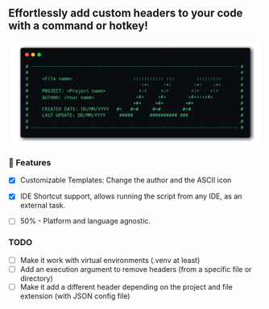 ## Effortlessly add custom headers to your code with a command or hotkey!

![Example header](media/Example%20header.png)

### 📖 Features

- [x] Customizable Templates: Change the author and the ASCII icon

- [x] IDE Shortcut support, allows running the script from any IDE, as an external task.

- [ ] 50% - Platform and language agnostic.

### TODO

- [ ] Make it work with virtual environments (.venv at least)
- [ ] Add an execution argument to remove headers (from a specific file or directory)
- [ ] Make it add a different header depending on the project and file extension (with JSON config file)